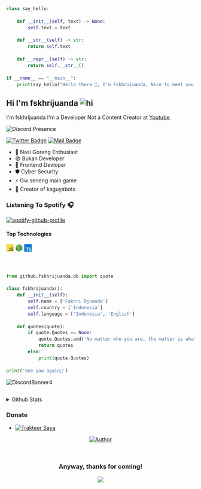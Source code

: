 ```python
class say_hello:

    def __init__(self, text) -> None:
        self.text = text

    def __str__(self) -> str:
        return self.text

    def __repr__(self) -> str:
        return self.__str__()

if __name__ == "__main__":
    print(say_hello("Hello there 👋, I'm Fskhrijuanda, Nice to meet you all!"))
```





## Hi I'm fskhrijuanda <img src="https://user-images.githubusercontent.com/1303154/88677602-1635ba80-d120-11ea-84d8-d263ba5fc3c0.gif" width="28px" alt="hi">

I'm fskhrijuanda I'm a Developer Not a Content Creator at [Youtube](https://youtu.be/dQw4w9WgXcQ).

![Discord Presence](https://discord.c99.nl/widget/theme-2/433077782881370112.png)



[![Twitter Badge](https://img.shields.io/badge/-NotF-1ca0f1?style=flat&labelColor=1ca0f1&logo=twitter&logoColor=white&link=https://twitter.com/Not_Fakhri)](https://twitter.com/Not_Fakhri) [![Mail Badge](https://img.shields.io/badge/-@riririfak-e84393?style=flat&labelColor=e84393&logo=instagram&logoColor=white)](https://instagram.com/riririfak)
<!-- TODO: Add last video link -->

- 🤔 Nasi Goreng Enthusiast
- 😄 Bukan Developer
- 💼 Frontend Devloper
- 🛡️ Cyber Security
- ⚡ Gw seneng main game
- 🌟 Creator of kaguyabots

### Listening To Spotify 🎧

[![spotify-github-profile](https://spotify-github-profile.vercel.app/api/view?uid=31qh67in4qqasw67wx2illmzg3cy&cover_image=true&theme=default&bar_color_cover=true)](https://spotify-github-profile.vercel.app/api/view?uid=31qh67in4qqasw67wx2illmzg3cy&redirect=true)

#### Top Technologies

<!-- TODO: Make technologies links takes you to repositories -->

<code><img height="20" src="https://raw.githubusercontent.com/github/explore/80688e429a7d4ef2fca1e82350fe8e3517d3494d/topics/javascript/javascript.png"></code>
<code><img height="20" src="https://raw.githubusercontent.com/github/explore/80688e429a7d4ef2fca1e82350fe8e3517d3494d/topics/nodejs/nodejs.png"></code>
<code><img height="20" src="https://raw.githubusercontent.com/github/explore/80688e429a7d4ef2fca1e82350fe8e3517d3494d/topics/typescript/typescript.png"></code>


<br />

###

```python
from github.fskhrijuanda.db import quote

class fskhrijuanda():
    def __init__(self):
        self.name = ['Fakhri Djuanda']
        self.country = ['Indonesia']
        self.language = ['Indonesia', 'English']

    def quotes(quote):
        if quote.Quotes == None:
            quote.Quotes.add('No matter who you are, the matter is what you are.')
            return quotes
        else:
            print(quote.Quotes)

print('See you again👋')
```

![DiscordBanner4](https://discordapp.com/api/guilds/897419993094959115/widget.png?style=banner4)

##


<details>
<summary>
  Github Stats
</summary>


#### Coding Stats

<!--START_SECTION:waka-->

```text
C#       12 mins         ████████████████████▓░░░░   83.32 %
Python   1 min           ██░░░░░░░░░░░░░░░░░░░░░░░   08.09 %
HTML     0 secs          █▓░░░░░░░░░░░░░░░░░░░░░░░   06.60 %
Other    0 secs          ▒░░░░░░░░░░░░░░░░░░░░░░░░   00.92 %
```

<!--END_SECTION:waka-->

#### Github Stats

![Fakhri github stats](https://github-readme-stats.vercel.app/api?username=fskhri&count_private=true&show_icons=true&theme=radical)


<a href="https://github.com/anuraghazra/github-readme-stats">
  <!-- Change the `github-readme-stats.anuraghazra1.vercel.app` to `github-readme-stats.vercel.app`  -->
  <img align="center" src="https://github-readme-stats.anuraghazra1.vercel.app/api/top-langs/?username=fskhri&layout=compact&theme=radical" />
</a>

</a>
<a href="https://github.com/fskhri/Clock-bot-discord">
 <img align="center" src="https://github-readme-stats.vercel.app/api/pin/?username=fskhri&repo=Clock-bot-discord&theme=radical" />
</a>

</a>
<a href="https://github.com/fskhri/Internet-Download-Manager-Crack">
 <img align="center" src="https://github-readme-stats.vercel.app/api/pin/?username=fskhri&repo=Internet-Download-Manager-Crack&theme=radical" />
</a> 

</a>
<a href="https://github.com/fskhri/Discord-bot-Stream">
 <img align="center" src="https://github-readme-stats.vercel.app/api/pin/?username=fskhri&repo=Discord-bot-Stream&theme=radical" />
</a> 

</details>

### Donate
* <a href="https://trakteer.id/fakhrijuanda12" target="_blank"><img id="wse-buttons-preview" src="https://cdn.trakteer.id/images/embed/trbtn-red-1.png" height="40" style="border:0px;height:40px;" alt="Trakteer Saya"></a>

<p align="center">
<a href="https://github.com/fskhri"><img title="Author" src="https://img.shields.io/badge/badge/Author-Fakhri-red.svg?style=for-the-badge&logo=github"></a>
</p>

<br />

<h3 align="center">Anyway, thanks for coming!</h2>  
<p align="center">
    <img src="https://ctl.s6img.com/society6/img/Bm1TLx-ODLrqcGWmVjnN1UA6My8/w_700/coffee-mugs/swatch/~artwork,fw_4601,fh_1998,fx_-1449,fy_-2375,iw_7100,ih_7100/s6-original-art-uploads/society6/uploads/misc/452ff72725a0458aa1e1b87f0c11b63f/~~/cowboy-bebop-see-you-space-cowboy-mugs.jpg?wait=0&attempt=0">
</p>

